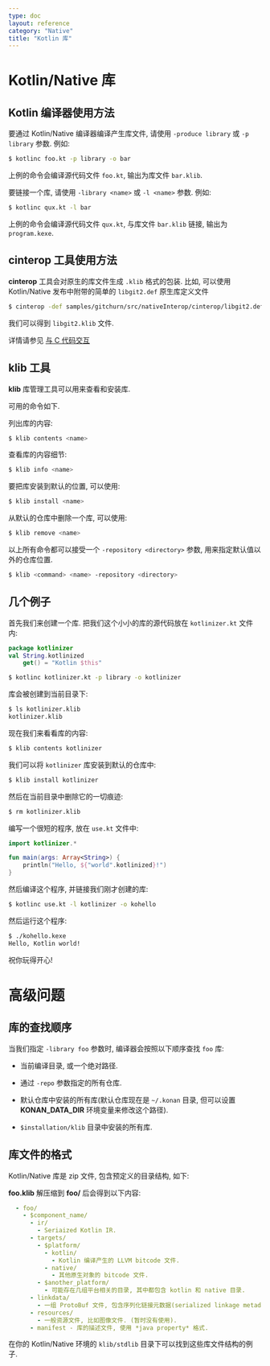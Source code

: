 ```yaml
---
type: doc
layout: reference
category: "Native"
title: "Kotlin 库"
---
```



# Kotlin/Native 库

## Kotlin 编译器使用方法

要通过 Kotlin/Native 编译器编译产生库文件, 请使用 `-produce library` 或 `-p library` 参数.
例如:

<div class="sample" markdown="1" theme="idea" mode="shell">

```bash
$ kotlinc foo.kt -p library -o bar
```

</div>

上例的命令会编译源代码文件 `foo.kt`, 输出为库文件 `bar.klib`.

要链接一个库, 请使用 `-library <name>` 或 `-l <name>` 参数.
例如:

<div class="sample" markdown="1" theme="idea" mode="shell">

```bash
$ kotlinc qux.kt -l bar
```

</div>


上例的命令会编译源代码文件 `qux.kt`, 与库文件 `bar.klib` 链接, 输出为 `program.kexe`.


## cinterop 工具使用方法

**cinterop** 工具会对原生的库文件生成 `.klib` 格式的包装.
比如, 可以使用 Kotlin/Native 发布中附带的简单的 `libgit2.def` 原生库定义文件

<div class="sample" markdown="1" theme="idea" mode="shell">

```bash
$ cinterop -def samples/gitchurn/src/nativeInterop/cinterop/libgit2.def -compiler-option -I/usr/local/include -o libgit2
```

</div>

我们可以得到 `libgit2.klib` 文件.

详情请参见 [与 C 代码交互](c_interop.html)


## klib 工具

**klib** 库管理工具可以用来查看和安装库.

可用的命令如下.

列出库的内容:

<div class="sample" markdown="1" theme="idea" mode="shell">

```bash
$ klib contents <name>
```

</div>

查看库的内容细节:

<div class="sample" markdown="1" theme="idea" mode="shell">

```bash
$ klib info <name>
```

</div>

要把库安装到默认的位置, 可以使用:

<div class="sample" markdown="1" theme="idea" mode="shell">

```bash
$ klib install <name>
```

</div>

从默认的仓库中删除一个库, 可以使用:

<div class="sample" markdown="1" theme="idea" mode="shell">

```bash
$ klib remove <name>
```

</div>

以上所有命令都可以接受一个 `-repository <directory>` 参数, 用来指定默认值以外的仓库位置.

<div class="sample" markdown="1" theme="idea" mode="shell">

```bash
$ klib <command> <name> -repository <directory>
```

</div>


## 几个例子

首先我们来创建一个库.
把我们这个小小的库的源代码放在 `kotlinizer.kt` 文件内:

<div class="sample" markdown="1" theme="idea" mode="shell">

```kotlin
package kotlinizer
val String.kotlinized
    get() = "Kotlin $this"
```

```bash
$ kotlinc kotlinizer.kt -p library -o kotlinizer
```

</div>

库会被创建到当前目录下:

<div class="sample" markdown="1" theme="idea" mode="shell">

```bash
$ ls kotlinizer.klib
kotlinizer.klib
```

</div>

现在我们来看看库的内容:

<div class="sample" markdown="1" theme="idea" mode="shell">

```bash
$ klib contents kotlinizer
```

</div>

我们可以将 `kotlinizer` 库安装到默认的仓库中:

<div class="sample" markdown="1" theme="idea" mode="shell">

```bash
$ klib install kotlinizer
```

</div>

然后在当前目录中删除它的一切痕迹:

<div class="sample" markdown="1" theme="idea" mode="shell">

```bash
$ rm kotlinizer.klib
```

</div>

编写一个很短的程序, 放在 `use.kt` 文件中:

<div class="sample" markdown="1" theme="idea" data-highlight-only>

```kotlin
import kotlinizer.*

fun main(args: Array<String>) {
    println("Hello, ${"world".kotlinized}!")
}
```

</div>

然后编译这个程序, 并链接我们刚才创建的库:

<div class="sample" markdown="1" theme="idea" mode="shell">

```bash
$ kotlinc use.kt -l kotlinizer -o kohello
```

</div>

然后运行这个程序:

<div class="sample" markdown="1" theme="idea" mode="shell">

```bash
$ ./kohello.kexe
Hello, Kotlin world!
```

</div>

祝你玩得开心!

# 高级问题

## 库的查找顺序

当我们指定 `-library foo` 参数时, 编译器会按照以下顺序查找 `foo` 库:

  * 当前编译目录, 或一个绝对路径.

  * 通过 `-repo` 参数指定的所有仓库.

  * 默认仓库中安装的所有库(默认仓库现在是 `~/.konan` 目录, 但可以设置 **KONAN_DATA_DIR** 环境变量来修改这个路径).

  * `$installation/klib` 目录中安装的所有库.

## 库文件的格式

Kotlin/Native 库是 zip 文件, 包含预定义的目录结构, 如下:

**foo.klib** 解压缩到 **foo/** 后会得到以下内容:

```yaml
  - foo/
    - $component_name/
      - ir/
        - Seriaized Kotlin IR.
      - targets/
        - $platform/
          - kotlin/
            - Kotlin 编译产生的 LLVM bitcode 文件.
          - native/
            - 其他原生对象的 bitcode 文件.
        - $another_platform/
          - 可能存在几组平台相关的目录, 其中都包含 kotlin 和 native 目录.
      - linkdata/
        - 一组 ProtoBuf 文件, 包含序列化链接元数据(serialized linkage metadata).
      - resources/
        - 一般资源文件, 比如图像文件. (暂时没有使用).
      - manifest - 库的描述文件, 使用 *java property* 格式.
```

在你的 Kotlin/Native 环境的 `klib/stdlib` 目录下可以找到这些库文件结构的例子.
